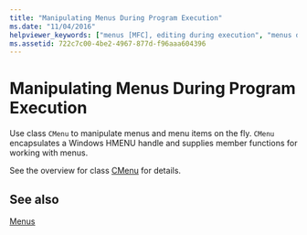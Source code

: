 ```yaml
---
title: "Manipulating Menus During Program Execution"
ms.date: "11/04/2016"
helpviewer_keywords: ["menus [MFC], editing during execution", "menus during execution [MFC], deleting", "CMenu class [MFC], manipulating menus during execution", "menus [MFC], manipulating during execution", "menus during execution"]
ms.assetid: 722c7c00-4be2-4967-877d-f96aaa604396
---
```

# Manipulating Menus During Program Execution

Use class `CMenu` to manipulate menus and menu items on the fly. `CMenu` encapsulates a Windows HMENU handle and supplies member functions for working with menus.

See the overview for class [CMenu](../mfc/reference/cmenu-class.md) for details.

## See also

[Menus](../mfc/menus-mfc.md)
